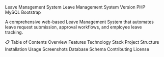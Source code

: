Leave Management System
Leave Management System Version PHP MySQL Bootstrap

A comprehensive web-based Leave Management System that automates leave request submission, approval workflows, and employee leave tracking.

📋 Table of Contents
Overview
Features
Technology Stack
Project Structure
Installation
Usage
Screenshots
Database Schema
Contributing
License
